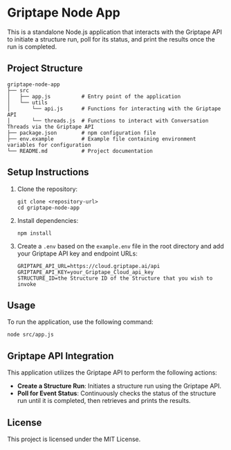# Griptape Node App

This is a standalone Node.js application that interacts with the Griptape API to initiate a structure run, poll for its status, and print the results once the run is completed.

## Project Structure

```
griptape-node-app
├── src
│   ├── app.js          # Entry point of the application
│   └── utils
│       └── api.js      # Functions for interacting with the Griptape API
│       └── threads.js  # Functions to interact with Conversation Threads via the Griptape API
├── package.json        # npm configuration file
├── env.example         # Example file containing environment variables for configuration
└── README.md           # Project documentation
```

## Setup Instructions

1. Clone the repository:
   ```
   git clone <repository-url>
   cd griptape-node-app
   ```

2. Install dependencies:
   ```
   npm install
   ```

3. Create a `.env` based on the `example.env` file in the root directory and add your Griptape API key and endpoint URLs:
   ```
   GRIPTAPE_API_URL=https://cloud.griptape.ai/api
   GRIPTAPE_API_KEY=your_Griptape_Cloud_api_key
   STRUCTURE_ID=the Structure ID of the Structure that you wish to invoke
   ```

## Usage

To run the application, use the following command:
```
node src/app.js
```

## Griptape API Integration

This application utilizes the Griptape API to perform the following actions:

- **Create a Structure Run**: Initiates a structure run using the Griptape API.
- **Poll for Event Status**: Continuously checks the status of the structure run until it is completed, then retrieves and prints the results.

## License

This project is licensed under the MIT License.
